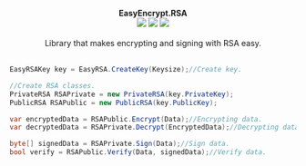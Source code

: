 <p align="center">
  <b>EasyEncrypt.RSA</b>
  <br/>
  <img src="https://img.shields.io/badge/License-MIT-green.svg">
  <img src="https://img.shields.io/badge/version-1.0.1.2-green.svg">
  <img src="https://img.shields.io/badge/build-passing-green.svg">
  <br/>
  <br/>
  <a>Library that makes encrypting and signing with RSA easy. <a/>
  <br/><br/>
</p>
  
```cs
EasyRSAKey key = EasyRSA.CreateKey(Keysize);//Create key.

//Create RSA classes.
PrivateRSA RSAPrivate = new PrivateRSA(key.PrivateKey);
PublicRSA RSAPublic = new PublicRSA(key.PublicKey);

var encryptedData = RSAPublic.Encrypt(Data);//Encrypting data.
var decryptedData = RSAPrivate.Decrypt(EncryptedData);//Decrypting data.

byte[] signedData = RSAPrivate.Sign(Data);//Sign data.
bool verify = RSAPublic.Verify(Data, signedData);//Verify data.
```
